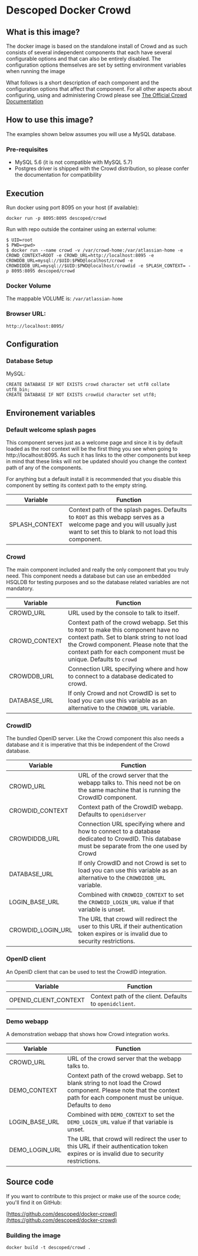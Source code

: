 # Descoped Docker Crowd

## What is this image?

The docker image is based on the standalone install of Crowd and as such consists of several independent components that each have several configurable options and that can also be entirely disabled. The configuration options themselves are set by setting environment variables when running the image

What follows is a short description of each component and the configuration options that affect that component. For all other aspects about configuring, using and administering Crowd please see [The Official Crowd Documentation](https://confluence.atlassian.com/display/CROWD/Crowd+Documentation)

## How to use this image?

The examples shown below assumes you will use a MySQL database.

### Pre-requisites

* MySQL 5.6 (it is not compatible with MySQL 5.7)
* Postgres driver is shipped with the Crowd distribution, so please confer the documentation for compatibility

## Execution

Run docker using port 8095 on your host (if available):

```
docker run -p 8095:8095 descoped/crowd
```

Run with repo outside the container using an external volume:

```
$ UID=root
$ PWD=<pwd>
$ docker run --name crowd -v /var/crowd-home:/var/atlassian-home -e CROWD_CONTEXT=ROOT -e CROWD_URL=http://localhost:8095 -e CROWDDB_URL=mysql://$UID:$PWD@localhost/crowd -e CROWDIDDB_URL=mysql://$UID:$PWD@localhost/crowdid -e SPLASH_CONTEXT= -p 8095:8095 descoped/crowd
```

### Docker Volume

The mappable VOLUME is: `/var/atlassian-home`

### Browser URL:

```
http://localhost:8095/
```

## Configuration

### Database Setup

MySQL:

```
CREATE DATABASE IF NOT EXISTS crowd character set utf8 collate utf8_bin;
CREATE DATABASE IF NOT EXISTS crowdid character set utf8;
```

## Environement variables

### Default welcome splash pages

This component serves just as a welcome page and since it is by default loaded as the root context will be the first thing you see when going to http://localhost:8095. As such it has links to the other components but keep in mind that these links will not be updated should you change the context path of any of the components.

For anything but a default install it is recommended that you disable this component by setting its context path to the empty string. 

Variable       | Function
---------------|------------------------------
SPLASH_CONTEXT | Context path of the splash pages. Defaults to ```ROOT``` as this webapp serves as a welcome page and you will usually just want to set this to blank to not load this component.


### Crowd

The main component included and really the only component that you truly need. This component needs a database but can use an embedded HSQLDB for testing purposes and so the database related variables are not mandatory. 

Variable      | Function
--------------|------------------------------
CROWD_URL     | URL used by the console to talk to itself. 
CROWD_CONTEXT | Context path of the crowd webapp. Set this to ```ROOT``` to make this component have no context path. Set to blank string to not load the Crowd component. Please note that the context path for each component must be unique. Defaults to ```crowd```
CROWDDB_URL   | Connection URL specifying where and how to connect to a database dedicated to crowd.
DATABASE_URL  | If only Crowd and not CrowdID is set to load you can use this variable as an alternative to the ```CROWDDB_URL``` variable.


### CrowdID

The bundled OpenID server. Like the Crowd component this also needs a database and it is imperative that this be independent of the Crowd database. 

Variable          | Function
------------------|------------------------------
CROWD_URL         | URL of the crowd server that the webapp talks to. This need not be on the same machine that is running the CrowdID component.
CROWDID_CONTEXT   | Context path of the CrowdID webapp. Defaults to ```openidserver```
CROWDIDDB_URL     | Connection URL specifying where and how to connect to a database dedicated to CrowdID. This database must be separate from the one used by Crowd
DATABASE_URL      | If only CrowdID and not Crowd is set to load you can use this variable as an alternative to the ```CROWDIDDB_URL``` variable.
LOGIN_BASE_URL    | Combined with ```CROWDID_CONTEXT``` to set the ```CROWDID_LOGIN_URL``` value if that variable is unset.
CROWDID_LOGIN_URL | The URL that crowd will redirect the user to this URL if their authentication token expires or is invalid due to security restrictions.


### OpenID client

An OpenID client that can be used to test the CrowdID integration.

Variable              | Function
----------------------|------------------------------
OPENID_CLIENT_CONTEXT | Context path of the client. Defaults to ```openidclient```.


### Demo webapp

A demonstration webapp that shows how Crowd integration works.

Variable       | Function
---------------|------------------------------
CROWD_URL      | URL of the crowd server that the webapp talks to.
DEMO_CONTEXT   | Context path of the crowd webapp. Set to blank string to not load the Crowd component. Please note that the context path for each component must be unique. Defaults to ```demo```
LOGIN_BASE_URL | Combined with ```DEMO_CONTEXT``` to set the ```DEMO_LOGIN_URL``` value if that variable is unset.
DEMO_LOGIN_URL | The URL that crowd will redirect the user to this URL if their authentication token expires or is invalid due to security restrictions.


## Source code

If you want to contribute to this project or make use of the source code; you'll find it on GitHub:

[https://github.com/descoped/docker-crowd](https://github.com/descoped/docker-crowd)

### Building the image

```
docker build -t descoped/crowd .
```
